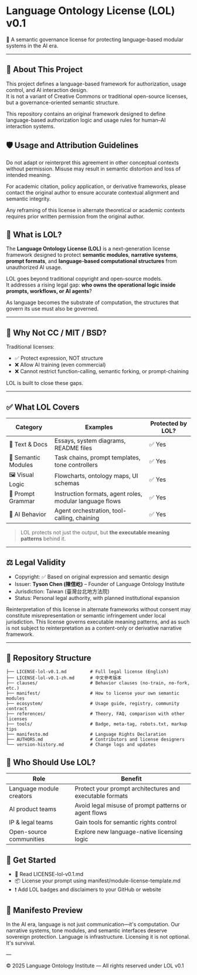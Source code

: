 # Language Ontology License (LOL) v0.1

📛 A semantic governance license for protecting language-based modular systems in the AI era.

---

## 📘 About This Project

This project defines a language-based framework for authorization, usage control, and AI interaction design.  
It is not a variant of Creative Commons or traditional open-source licenses, but a governance-oriented semantic structure.

This repository contains an original framework designed to define language-based authorization logic and usage rules for human–AI interaction systems. 

## 🛡️ Usage and Attribution Guidelines

Do not adapt or reinterpret this agreement in other conceptual contexts without permission. Misuse may result in semantic distortion and loss of intended meaning.

For academic citation, policy application, or derivative frameworks, please contact the original author to ensure accurate contextual alignment and semantic integrity.

Any reframing of this license in alternate theoretical or academic contexts requires prior written permission from the original author.

## 🧭 What is LOL?

The **Language Ontology License (LOL)** is a next-generation license framework designed to protect **semantic modules**, **narrative systems**, **prompt formats**, and **language-based computational structures** from unauthorized AI usage.

LOL goes beyond traditional copyright and open-source models.  
It addresses a rising legal gap: **who owns the operational logic inside prompts, workflows, or AI agents**?

As language becomes the substrate of computation, the structures that govern its use must also be governed.

---

## 🚫 Why Not CC / MIT / BSD?

Traditional licenses:
- ✅ Protect expression, NOT structure
- ❌ Allow AI training (even commercial)
- ❌ Cannot restrict function-calling, semantic forking, or prompt-chaining

LOL is built to close these gaps.

---

## ✅ What LOL Covers

| Category         | Examples                                                  | Protected by LOL? |
|------------------|-----------------------------------------------------------|-------------------|
| 📄 Text & Docs   | Essays, system diagrams, README files                      | ✅ Yes             |
| 🧩 Semantic Modules | Task chains, prompt templates, tone controllers         | ✅ Yes             |
| 🖼️ Visual Logic  | Flowcharts, ontology maps, UI schemas                     | ✅ Yes             |
| 💬 Prompt Grammar | Instruction formats, agent roles, modular language flows | ✅ Yes             |
| 🤖 AI Behavior   | Agent orchestration, tool-calling, chaining                | ✅ Yes             |

> LOL protects not just the output, but **the executable meaning patterns** behind it.

---

## ⚖️ Legal Validity

- Copyright: ✅ Based on original expression and semantic design
- Issuer: **Tyson Chen (陳信屹)** – Founder of Language Ontology Institute
- Jurisdiction: Taiwan (臺灣台北地方法院)
- Status: Personal legal authority, with planned institutional expansion

Reinterpretation of this license in alternate frameworks without consent may constitute misrepresentation or semantic infringement under local jurisdiction.
This license governs executable meaning patterns, and as such is not subject to reinterpretation as a content-only or derivative narrative framework.

---

## 📂 Repository Structure

```plaintext
├── LICENSE-lol-v0.1.md         # Full legal license (English)
├── LICENSE-lol-v0.1-zh.md      # 中文參考版本
├── clauses/                    # Behavior clauses (no-train, no-fork, etc.)
├── manifest/                   # How to license your own semantic modules
├── ecosystem/                  # Usage guide, registry, community contract
├── references/                 # Theory, FAQ, comparison with other licenses
├── tools/                      # Badge, meta-tag, robots.txt, markup tips
├── manifesto.md                # Language Rights Declaration
├── AUTHORS.md                  # Contributors and license designers
└── version-history.md          # Change logs and updates
```

## 🧠 Who Should Use LOL?

| Role                     | Benefit                                                  |
| ------------------------ | -------------------------------------------------------- |
| Language module creators | Protect your prompt architectures and executable formats |
| AI product teams         | Avoid legal misuse of prompt patterns or agent flows     |
| IP & legal teams         | Gain tools for semantic rights control                   |
| Open-source communities  | Explore new language-native licensing logic              |

## 🚀 Get Started

- 📘 Read LICENSE-lol-v0.1.md
- 📦 License your prompt using manifest/module-license-template.md
- ❗ Add LOL badges and disclaimers to your GitHub or website

## 🧩 Manifesto Preview

In the AI era, language is not just communication—it's computation.
Our narrative systems, tone modules, and semantic interfaces deserve sovereign protection.
Language is infrastructure. Licensing it is not optional. It's survival.

—

© 2025 Language Ontology Institute — All rights reserved under LOL v0.1
